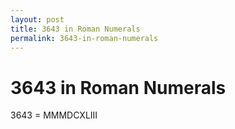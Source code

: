 ```yaml
---
layout: post
title: 3643 in Roman Numerals
permalink: 3643-in-roman-numerals
---
```


# 3643 in Roman Numerals

3643 = MMMDCXLIII
